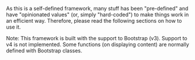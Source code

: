 As this is a self-defined framework, many stuff has been "pre-defined" and have "opinionated values" (or, simply "hard-coded") to make things work in an efficient way. Therefore, please read the following sections on how to use it.

Note: This framework is built with the support to Bootstrap (v3). Support to v4 is not implemented. Some functions (on displaying content) are normally defined with Bootstrap classes.